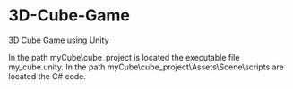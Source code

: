 # 3D-Cube-Game
3D Cube Game using Unity

In the path myCube\cube_project is located the  executable file my_cube.unity.
In the path myCube\cube_project\Assets\Scene\scripts are located the C# code.
